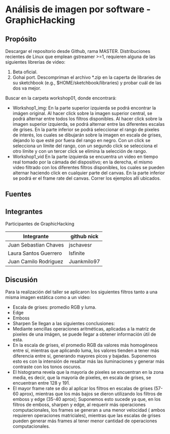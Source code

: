 # Análisis de imagen por software - GraphicHacking

## Propósito

Descargar el repositorio desde Github, rama MASTER.
Distribuciones recientes de Linux que emplean gstreamer >=1, requieren alguna de las siguientes librerías de video:
1. Beta oficial.
2. Gohai port.
Descompriman el archivo *.zip en la caperta de libraries de su sketchbook (e.g., $HOME/sketchbook/libraries) y probar cuál de las dos va mejor.

Buscar en la carpeta workshop01, donde encontrará:
* Workshop1_img:
En la parte superior izquierda se podrá encontrar la imágen original. Al hacer click sobre la imagen superior central, 
se podrá alternar entre todos los filtros disponibles. Al hacer click sobre la imagen
superior izquierda, se podrá alternar entre las diferentes escalas de grises. En la parte inferior se podrá seleccionar
el rango de pixeles de interés, los cuales se dibujarán sobre la imagen en
 escala de grises, dejando lo que esté por fuera del rango en negro.
Con un click se selecciona un límite del rango, con un segundo click se selecciona el otro límite y con un tercer click se
elimina la selección de rango. 
* Workshop1_vid
En la parte izquierda se encuentra un video en tiempo real tomado por la cámada del dispositivo; en la derecha, el mismo video filtrado
con los diferentes filtros disponibles, los cuales se pueden alternar haciendo click en cualquier parte del canvas. 
En la parte inferior se podrá er el frame rate del canvas. 
Correr los ejemplos allí ubicados.
## Fuentes

## Integrantes

Participantes de GraphicHacking

| Integrante | github nick |
|------------|-------------|
|Juan Sebastian Chaves     |      jschavesr       |
|Laura Santos Guerrero | lsfinite |
|Juan Camilo Rodriguez | Juankmilo97 |

## Discusión

Para la realización del taller se aplicaron los siguientes filtros tanto a una misma imagen estática como a un video:
* Escala de grises: promedio RGB y luma. 
* Edge
* Emboss
* Sharpen
Se llegan a las siguientes conclusiones:
* Mediante sencillas operaciones aritméticas, aplicadas a la matríz de pixeles de una imágen,
 se puede llegar a obtener información útil de esta.
* En la escala de grises, el promedio RGB da valores más homogéneos entre sí, mientras que aplicando luma, los valores 
tienden a tener más diferencia entre sí, generando mayores picos y bajadas.
Suponemos esto es con la intensión de resaltar más las iluminaciones y generar más contraste con los tonos oscuros. 
* El histograma revela que la mayoría de pixeles se encuentran en la zona media, es decir, que la mayoría de pixeles, 
en escala de grises, se encuentran entre 128 y 191.
* El mayor frame rate se dio al aplicar los filtros en escalas de grises (57-60 aprox), mientras que los más bajos se dieron utilizando los 
filtros de emboss y edge (35-40 aprox); Suponemos esto sucede ya que, en los filtros de emboss, sharpen y edge, al requerir más 
operaciones computacionales, los frames se generan a una menor velocidad ( ambos requieren operaciones matriciales), mientras
que las escalas de grises pueden generar más frames al tener menor cantidad de operaciones computacionales. 



















